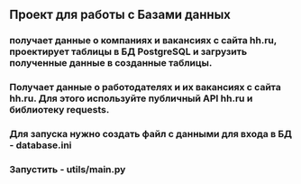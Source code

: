 ## Проект для работы с Базами данных

### получает данные о компаниях и вакансиях с сайта hh.ru, проектирует таблицы в БД PostgreSQL и загрузить полученные данные в созданные таблицы.

### Получает данные о работодателях и их вакансиях с сайта hh.ru. Для этого используйте публичный API hh.ru и библиотеку requests.
### Для запуска нужно создать файл с данными для входа в БД - database.ini
### Запустить - utils/main.py

